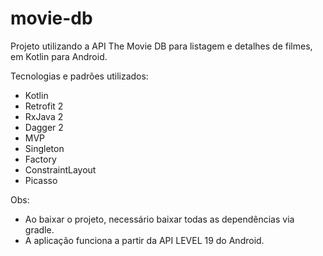 # movie-db
Projeto utilizando a API The Movie DB para listagem e detalhes de filmes, em Kotlin para Android.

Tecnologias e padrões utilizados:
- Kotlin
- Retrofit 2
- RxJava 2
- Dagger 2
- MVP
- Singleton
- Factory
- ConstraintLayout
- Picasso

Obs: 
- Ao baixar o projeto, necessário baixar todas as dependências via gradle.
- A aplicação funciona a partir da API LEVEL 19 do Android.
